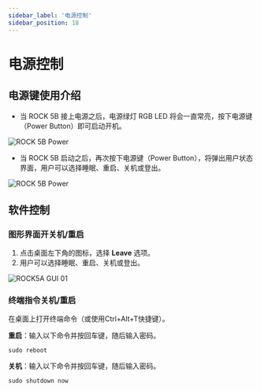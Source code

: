 ```yaml
---
sidebar_label: '电源控制'
sidebar_position: 18
---
```


# 电源控制

## 电源键使用介绍

- 当 ROCK 5B 接上电源之后，电源绿灯 RGB LED 将会一直常亮，按下电源键（Power Button）即可启动开机。
  
![ROCK 5B Power](/img/rock5b/rock5b-power.webp)

- 当 ROCK 5B 启动之后，再次按下电源键（Power Button），将弹出用户状态界面，用户可以选择睡眠、重启、关机或登出。

<div className='rock5b-power'>
  <img src="/img/rock5a/rock5a-power-status.webp" alt="ROCK 5B Power" />
</div>

## 软件控制

### 图形界面开关机/重启
1. 点击桌面左下角的图标，选择 **Leave** 选项。 
2. 用户可以选择睡眠、重启、关机或登出。

![ROCK5A GUI 01](/img/rock5a/rock5a-GUI-leave.webp)

### 终端指令关机/重启 

在桌面上打开终端命令（或使用Ctrl+Alt+T快捷键）。

**重启**：输入以下命令并按回车键，随后输入密码。
```
sudo reboot
```

**关机**：输入以下命令并按回车键，随后输入密码。
```
sudo shutdown now
```
